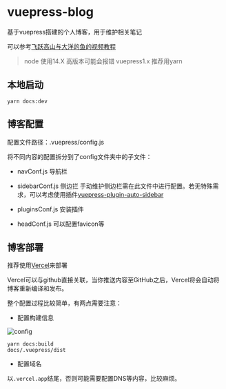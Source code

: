 # vuepress-blog

基于vuepress搭建的个人博客，用于维护相关笔记

可以参考[飞跃高山与大洋的鱼的视频教程](https://www.bilibili.com/video/av43316513)

> node 使用14.X 高版本可能会报错
> vuepress1.x 推荐用yarn

## 本地启动

```shell
yarn docs:dev
```

## 博客配置

配置文件路径：.vuepress/config.js

将不同内容的配置拆分到了config文件夹中的子文件：

- navConf.js 导航栏

- sidebarConf.js 侧边拦 手动维护侧边栏需在此文件中进行配置。若无特殊需求，可以考虑使用插件[vuepress-plugin-auto-sidebar](https://github.com/shanyuhai123/vuepress-plugin-auto-sidebar.git)

- pluginsConf.js 安装插件

- headConf.js 可以配置favicon等

## 博客部署

推荐使用[Vercel](https://vercel.com/)来部署

Vercel可以与github直接关联，当你推送内容至GitHub之后，Vercel将会自动将博客重新编译和发布。

整个配置过程比较简单，有两点需要注意：

- 配置构建信息

![config](https://gitee.com/zengsl/picBed/raw/master/img/2021/12/20211217104043.png)

``` shell
yarn docs:build
docs/.vuepress/dist
```

- 配置域名

以`.vercel.app`结尾，否则可能需要配置DNS等内容，比较麻烦。